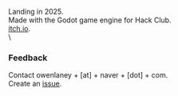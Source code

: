 Landing in 2025.\
Made with the Godot game engine for Hack Club.\
[itch.io](https://owen-laney.itch.io/).\
\
### Feedback
Contact owenlaney + [at] + naver + [dot] + com.\
Create an [issue](https://github.com/owen-laney/night-world/issues).
